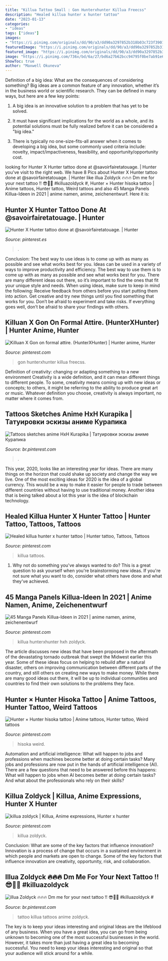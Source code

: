 ```yaml
---
title: "Killua Tattoo Small : Gon Hunterxhunter Killua Freecss"
description: "Healed killua hunter x hunter tattoo"
date: "2023-01-13"
categories:
- "ideas"
tags: ["ideas"]
images:
- "https://i.pinimg.com/originals/dd/90/a3/dd90a3297852b318b03c723f390181fd.jpg"
featuredImage: "https://i.pinimg.com/originals/dd/90/a3/dd90a3297852b318b03c723f390181fd.jpg"
featured_image: "https://i.pinimg.com/originals/dd/90/a3/dd90a3297852b318b03c723f390181fd.jpg"
image: "https://i.pinimg.com/736x/bd/6a/27/bd6a27b62bcc94795f0be7ab91e62a5b--formal-fanart.jpg"
ShowToc: true
author: "Maxwell Okuneva"
---
```



Definition of a big idea: What are the consequences of considering something?
Big ideas are a common feature of any innovation, whether it’s in the business world or scientific research. They can be defined in many ways, but here are a few key points:
1. A big idea is an innovative solution to a problem that has yet to be solved.

2. It must have significant implications for the world as a whole, and its potential solutions must be fully realized before it can be considered a "big idea."

3. There is typically no one-size-fits-all answer when it comes to developing a big idea, but some commonly used criteria include: novelty, impact/impactiveness, feasibility, and opportunity/opportunity cost. 

	

		
looking for Hunter X Hunter tattoo done at @savoirfairetatouage. | Hunter you've visit to the right web. We have 8 Pics about Hunter X Hunter tattoo done at @savoirfairetatouage. | Hunter like illua Zoldyck 🔥🔥🔥 Dm me for your next tattoo !! 😎🤘🏽 #killuazoldyck #, Hunter × Hunter hisoka tattoo | Anime tattoos, Hunter tattoo, Weird tattoos and also 45 Manga Panels Killua-Ideen in 2021 | anime namen, anime, zeichenentwurf. Here it is:
		
    
## Hunter X Hunter Tattoo Done At @savoirfairetatouage. | Hunter

<img loading=lazy src="https://i.pinimg.com/736x/41/05/3c/41053cf003f25c25800f798ca5ff3184.jpg" onerror="this.onerror=null;this.src='https://tse2.mm.bing.net/th?id=OIP.nXX7GY2nwfy87tZQjP_r4QHaHa&amp;pid=15.1';" alt="Hunter X Hunter tattoo done at @savoirfairetatouage. | Hunter">

_Source: pinterest.es_

>. 

	

Conclusion: The best way to use ideas is to come up with as many as possible and see what works best for you.
Ideas can be used in a variety of ways to improve productivity and efficiency. The best way to use them is to come up with as many as possible and see what works best for you. There are many different ideas out there, so it’s important to find the ones that fit your unique style and needs. When using ideas, make sure to keep in mind the following: Receive feedback from others before you start putting them into action. Get creative and try new things until you find something that works for you. Don’t be afraid to experiment and take risks. If everything goes well, don’t be afraid to share your findings with others.

    
## Killuan X Gon On Formal Attire. (HunterXHunter) | Hunter Anime, Hunter

<img loading=lazy src="https://i.pinimg.com/736x/bd/6a/27/bd6a27b62bcc94795f0be7ab91e62a5b--formal-fanart.jpg" onerror="this.onerror=null;this.src='https://tse2.mm.bing.net/th?id=OIP.VjwzpIFVvd7QjfUf0njJUgHaFj&amp;pid=15.1';" alt="Killuan X Gon on formal attire. (HunterXHunter) | Hunter anime, Hunter">

_Source: pinterest.com_

>gon hunterxhunter killua freecss. 

	

Definition of creativity: changing or adapting something to a new environment
Creativity is a wide definition, and it can mean different things to different people. To some, creativity means coming up with new ideas or concepts; to others, it might be referring to the ability to produce great art or music. Whatever definition you choose, creativity is always important, no matter where it comes from.

    
## Tattoos Sketches Anime HxH Kurapika | Татуировки эскизы аниме Курапика

<img loading=lazy src="https://i.pinimg.com/originals/48/97/d8/4897d8966bd17c9f1e045dda69d87ce0.jpg" onerror="this.onerror=null;this.src='https://tse1.mm.bing.net/th?id=OIP.W5RlpkfjTfnkg7CTYfZNVQHaHV&amp;pid=15.1';" alt="Tattoos sketches anime HxH Kurapika | Татуировки эскизы аниме Курапика">

_Source: br.pinterest.com_

>. 

	

This year, 2020, looks like an interesting year for ideas. There are many things on the horizon that could shake up society and change the way we live. One of the most exciting ideas for 2020 is the idea of a global currency. This would be a way to make it easier for people to trade between different countries without having to use traditional money. Another idea that is being talked about a lot this year is the idea of blockchain technology.

    
## Healed Killua Hunter X Hunter Tattoo | Hunter Tattoo, Tattoos, Tattoos

<img loading=lazy src="https://i.pinimg.com/736x/e0/4b/e8/e04be8b15bfde92be803c2315c9c4beb.jpg" onerror="this.onerror=null;this.src='https://tse4.mm.bing.net/th?id=OIP.yhPW5SQdr20TIIirJR0SIQHaKq&amp;pid=15.1';" alt="Healed killua hunter x hunter tattoo | Hunter tattoo, Tattoos, Tattoos">

_Source: pinterest.com_

>killua tattoos. 

	

1. Why not do something you've always wanted to do? This is a great question to ask yourself when you're brainstorming new ideas. If you're not sure what you want to do, consider what others have done and what they've achieved.

    
## 45 Manga Panels Killua-Ideen In 2021 | Anime Namen, Anime, Zeichenentwurf

<img loading=lazy src="https://i.pinimg.com/474x/56/1e/c2/561ec2b54f9c9f74cc23934ecb29e9d1.jpg" onerror="this.onerror=null;this.src='https://tse4.mm.bing.net/th?id=OIP.Kait_7skR5JPVPG7ClHHbAAAAA&amp;pid=15.1';" alt="45 Manga Panels Killua-Ideen in 2021 | anime namen, anime, zeichenentwurf">

_Source: pinterest.com_

>killua hunterxhunter hxh zoldyck. 

	

The article discusses new ideas that have been proposed in the aftermath of the devastating tornado outbreak that swept the Midwest earlier this year. Some of these ideas focus on helping to rebuild after a natural disaster, others on improving communication between different parts of the country, and still others on creating new ways to make money. While there are many good ideas out there, it will be up to individual communities and countries to find their own solutions to the problems they face.

    
## Hunter × Hunter Hisoka Tattoo | Anime Tattoos, Hunter Tattoo, Weird Tattoos

<img loading=lazy src="https://i.pinimg.com/originals/dd/90/a3/dd90a3297852b318b03c723f390181fd.jpg" onerror="this.onerror=null;this.src='https://tse4.mm.bing.net/th?id=OIP.Z6rH6Z8bhhV8GjBpS4_VBQHaKU&amp;pid=15.1';" alt="Hunter × Hunter hisoka tattoo | Anime tattoos, Hunter tattoo, Weird tattoos">

_Source: pinterest.com_

>hisoka weird. 

	

Automation and artificial intelligence: What will happen to jobs and professions when machines become better at doing certain tasks?
Many jobs and professions are now put in the hands of artificial intelligence (AI). There are a few questions that need to be answered before this happens: What will happen to jobs when AI becomes better at doing certain tasks? And what about the professionals who rely on their skills?

    
## Killua Zoldyck | Killua, Anime Expressions, Hunter X Hunter

<img loading=lazy src="https://i.pinimg.com/736x/bc/da/87/bcda87a306dd951f90a41cd9582c00d0.jpg" onerror="this.onerror=null;this.src='https://tse4.mm.bing.net/th?id=OIP.Qfxd25Qe-N7CR54NTvfd6QHaHa&amp;pid=15.1';" alt="killua zoldyck | Killua, Anime expressions, Hunter x hunter">

_Source: pinterest.com_

>killua zoldyck. 

	

Conclusion: What are some of the key factors that influence innovation?
Innovation is a process of change that occurs in a sustained environment in which people and markets are open to change. Some of the key factors that influence innovation are creativity, opportunity, risk, and collaboration.

    
## Illua Zoldyck 🔥🔥🔥 Dm Me For Your Next Tattoo !! 😎🤘🏽 #killuazoldyck #

<img loading=lazy src="https://i.pinimg.com/736x/ae/4f/3b/ae4f3b03ca9009f2e11d97bf627db1e4.jpg" onerror="this.onerror=null;this.src='https://tse3.mm.bing.net/th?id=OIP.Ljwf9Gr-3YfhR2boEOlvOAHaJQ&amp;pid=15.1';" alt="illua Zoldyck 🔥🔥🔥 Dm me for your next tattoo !! 😎🤘🏽 #killuazoldyck #">

_Source: br.pinterest.com_

>tattoo killua tattoos anime zoldyck. 

	

The key is to keep your ideas interesting and original
Ideas are the lifeblood of any business. When you have a great idea, you can go from being unknown to becoming one of the most successful businesses in the world. However, it takes more than just having a great idea to becoming successful. You need to keep your ideas interesting and original so that your audience will stick around for a while.

